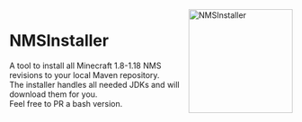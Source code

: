 <img width="185" src="https://static.wikia.nocookie.net/minecraft_gamepedia/images/c/c0/Make_Stuff_icon_%28MCE%29.png/revision/latest/scale-to-width-down/185?cb=20210912144304" alt="NMSInstaller" align="right">
<div align="left">
<h1>NMSInstaller</h1>

A tool to install all Minecraft 1.8-1.18 NMS revisions to your local Maven repository.  
The installer handles all needed JDKs and will download them for you.  
Feel free to PR a bash version.
